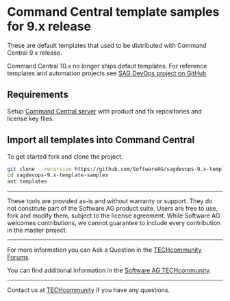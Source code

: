 # Command Central template samples for 9.x release

These are default templates that used to be distributed with Command Central 9.x release.

Command Central 10.x no longer ships defaut templates. For reference templates and automation projects see [SAG DevOps project on GitHub](https://github.com/SoftwareAG/)

## Requirements

Setup [Command Central server](https://github.com/SoftwareAG/sagdevops-cc-server) with product and fix
repositories and license key files.

## Import all templates into Command Central

To get started fork and clone the project.

```bash
git clone --recursive https://github.com/SoftwareAG/sagdevops-9.x-template-samples.git
cd sagdevops-9.x-template-samples
ant templates
```

______________________
These tools are provided as-is and without warranty or support. They do not constitute part of the Software AG product suite. Users are free to use, fork and modify them, subject to the license agreement. While Software AG welcomes contributions, we cannot guarantee to include every contribution in the master project.
_____________
For more information you can Ask a Question in the [TECHcommunity Forums](http://techcommunity.softwareag.com/home/-/product/name/command-central).

You can find additional information in the [Software AG TECHcommunity](http://tech.forums.softwareag.com/techjforum/forums/list.page?product=command-central).
_____________
Contact us at [TECHcommunity](mailto:technologycommunity@softwareag.com?subject=Github/SoftwareAG) if you have any questions.
